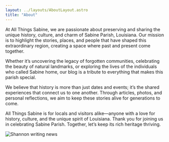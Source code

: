 ```yaml
---
layout: ../layouts/AboutLayout.astro
title: "About"
---
```


At All Things Sabine, we are passionate about preserving and sharing the unique history, culture, and charm of Sabine Parish, Louisiana. Our mission is to highlight the stories, places, and people that have shaped this extraordinary region, creating a space where past and present come together.

Whether it’s uncovering the legacy of forgotten communities, celebrating the beauty of natural landmarks, or exploring the lives of the individuals who called Sabine home, our blog is a tribute to everything that makes this parish special.

We believe that history is more than just dates and events; it’s the shared experiences that connect us to one another. Through articles, photos, and personal reflections, we aim to keep these stories alive for generations to come.

All Things Sabine is for locals and visitors alike—anyone with a love for history, culture, and the unique spirit of Louisiana. Thank you for joining us in celebrating Sabine Parish. Together, let’s keep its rich heritage thriving.

<div>
  <img src="/assets/woman-doing-remote-work-sideways.svg" class="sm:w-1/2 mx-auto" alt="Shannon writing news">
</div>